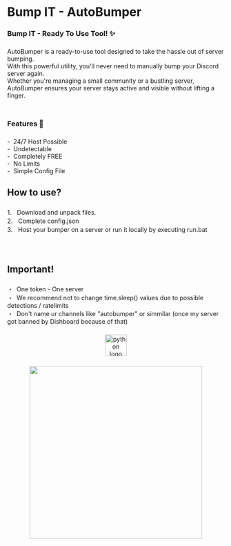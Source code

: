<h1 align="left">Bump IT - AutoBumper</h1>

###

<h3 align="left">Bump IT - Ready To Use Tool! ✨</h3>

###

<p align="left">AutoBumper is a ready-to-use tool designed to take the hassle out of server bumping. <br>With this powerful utility, you'll never need to manually bump your Discord server again. <br>Whether you're managing a small community or a bustling server,<br>AutoBumper ensures your server stays active and visible without lifting a finger.</p>

###

<h3 align="left">ㅤ<br>Features 🤝</h3>

###

<p align="left">-‎‎‎‎ ‎‎‎ 24/7 Host Possible<br>-‎‎‎‎ ‎‎‎ Undetectable<br>-‎‎‎‎ ‎‎‎ Completely FREE<br>-‎‎‎‎ ‎‎‎ No Limits<br>-‎‎‎‎ ‎‎‎ Simple Config File</p>

###

<h2 align="left">How to use?</h2>

###

<p align="left">1.ㅤDownload and unpack files.<br>2.ㅤComplete config.json<br>3.ㅤHost your bumper on a server or run it locally by executing run.bat<br>ㅤ<br>ㅤ</p>

###

<h2 align="left">Important!</h2>

###

<p align="left">・‎‎‎‎ ‎‎‎ One token - One server<br>・‎‎‎‎ ‎‎‎ We recommend not to change time.sleep() values due to possible detections / ratelimits<br>・‎‎‎‎ ‎‎‎ Don't name ur channels like "autobumper" or simmilar (once my server got banned by Dishboard because of that)</p>

###

<div align="center">
  <img src="https://cdn.jsdelivr.net/gh/devicons/devicon/icons/python/python-original.svg" height="50" alt="python logo"  />
</div>

###

<p align="left"></p>

###

<div align="center">
  <img height="400" src="https://i.imgur.com/MAGtCRs.png"  />
</div>

###
